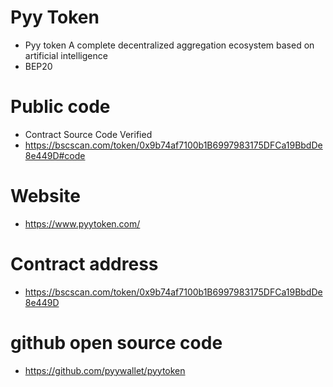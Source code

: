 # Pyy Token

- Pyy token A complete decentralized aggregation ecosystem based on artificial intelligence
- BEP20

# Public code
- Contract Source Code Verified 
- https://bscscan.com/token/0x9b74af7100b1B6997983175DFCa19BbdDe8e449D#code

# Website

- https://www.pyytoken.com/

# Contract address
- https://bscscan.com/token/0x9b74af7100b1B6997983175DFCa19BbdDe8e449D

# github open source code
- https://github.com/pyywallet/pyytoken
